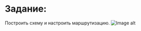 ﻿# Задание:
Построить схему и настроить маршрутизацию.
![Image alt](https://github.com/Kolpach/eltex-networks/tree/main/project1/scheme.png)
